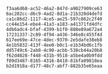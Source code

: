 
                f3aa6d68-ac52-46a2-847d-a9027909ce63
                6ac202cc-d6c9-4ad2-8d1a-21b320d4defd
                ca1c86d2-1117-4ce5-ae25-597c862c2f40
                cc44e154-ebe4-41a3-a183-a41371fd4dfc
                4db6adc4-bfaf-4399-b1f0-888e89a672a4
                17231337-2c89-4f94-a436-346e8c455f4d
                617ee69e-47ce-4dec-9370-2e5dafe38eb8
                4e1b5832-413f-4ee0-b0c1-e1b34bd6c1fb
                dd5749c6-2ab8-4c90-acbb-538cb44a20b8
                f62d4828-f448-431b-9518-a5be4a0b9fdd
                f09d3487-8165-4316-8410-81bfa09818ea
                b2d1918a-d177-48c7-abf7-882b35e65eaa
                